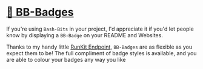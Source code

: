 # [📛 BB-Badges](README.md)

If you're using `Bash-Bits` in your project, I'd appreciate it if you'd let people know by displaying a `BB-Badge` on your README and Websites.

Thanks to my handy little [RunKit Endpoint](https://runkit.com/ragdata/bb-badge), `BB-Badges` are as flexible as you expect them to be!  The full compliment of badge styles is available, and you are able to colour your badges any way you like